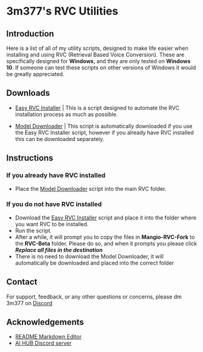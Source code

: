 # 3m377's RVC Utilities 
## Introduction
Here is a list of all of my utility scripts, designed to make life easier when installing and using RVC (Retrieval Based Voice Conversion). These are specifically designed for **Windows**, and they are only tested on **Windows 10**. If someone can test these scripts on other versions of Windows it would be greatly appreciated.
## Downloads
- [Easy RVC Installer](https://huggingface.co/3m377/RVC-Utilities/resolve/main/easy-install-rvc.bat) | This is a script designed to automate the RVC installation process as much as possible.

- [Model Downloader](https://huggingface.co/3m377/RVC-Utilities/resolve/main/downloadmodel.bat) | This script is automatically downloaded if you use the Easy RVC Installer script, however if you already have RVC installed this can be downloaded separately.
## Instructions

### If you already have RVC installed
- Place the [Model Downloader](https://huggingface.co/3m377/RVC-Utilities/resolve/main/downloadmodel.bat) script into the main RVC folder.

### If you do not have RVC installed
- Download the [Easy RVC Installer](https://huggingface.co/3m377/RVC-Utilities/resolve/main/easy-install-rvc.bat) script and place it into the folder where you want RVC to be installed.
- Run the script.
- After a while, it will prompt you to copy the files in **Mangio-RVC-Fork** to the **RVC-Beta** folder. Please do so, and when it prompts you please click ***Replace all files in the destination***
- There is no need to download the Model Downloader, it will automatically be downloaded and placed into the correct folder
## Contact

For support, feedback, or any other questions or concerns, please dm 3m377 on [Discord](https://discord.com)
## Acknowledgements

- [README Markdown Editor](https://readme.so/)
- [AI HUB Discord server](https://discord.com/invite/aihub/)